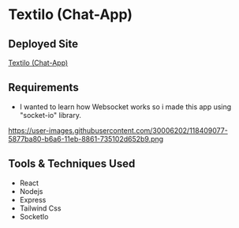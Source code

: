 # Textilo (Chat-App)
## Deployed Site
  [Textilo (Chat-App)](https://textilo-chat.netlify.app/ "Textilo (Chat-App)")

## Requirements
- I wanted to learn how Websocket works so i made this app using "socket-io" library.

https://user-images.githubusercontent.com/30006202/118409077-5877ba80-b6a6-11eb-8861-735102d652b9.png


## Tools & Techniques Used

- React
- Nodejs
- Express
- Tailwind Css
- SocketIo

